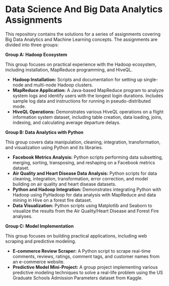 # Data Science And Big Data Analytics  Assignments

This repository contains the solutions for a series of assignments covering Big Data Analytics and Machine Learning concepts. The assignments are divided into three groups:

**Group A: Hadoop Ecosystem**

This group focuses on practical experience with the Hadoop ecosystem, including installation, MapReduce programming, and HiveQL.

*   **Hadoop Installation:** Scripts and documentation for setting up single-node and multi-node Hadoop clusters.
*   **MapReduce Application:** A Java-based MapReduce program to analyze system logs and identify users with the longest login durations.  Includes sample log data and instructions for running in pseudo-distributed mode.
*   **HiveQL Operations:**  Demonstrates various HiveQL operations on a flight information system dataset, including table creation, data loading, joins, indexing, and calculating average departure delays.

**Group B: Data Analytics with Python**

This group covers data manipulation, cleaning, integration, transformation, and visualization using Python and its libraries.

*   **Facebook Metrics Analysis:** Python scripts performing data subsetting, merging, sorting, transposing, and reshaping on a Facebook metrics dataset.
*   **Air Quality and Heart Disease Data Analysis:** Python scripts for data cleaning, integration, transformation, error correction, and model building on air quality and heart disease datasets.
*   **Python and Hadoop Integration:**  Demonstrates integrating Python with Hadoop using PyHadoop for data analysis with MapReduce and data mining in Hive on a forest fire dataset.
*   **Data Visualization:** Python scripts using Matplotlib and Seaborn to visualize the results from the Air Quality/Heart Disease and Forest Fire analyses.

**Group C: Model Implementation**

This group focuses on building practical applications, including web scraping and predictive modeling.

*   **E-commerce Review Scraper:** A Python script to scrape real-time comments, reviews, ratings, comment tags, and customer names from an e-commerce website.   
*   **Predictive Model Mini-Project:** A group project implementing various predictive modeling techniques to solve a real-life problem using the US Graduate Schools Admission Parameters dataset from Kaggle. 


